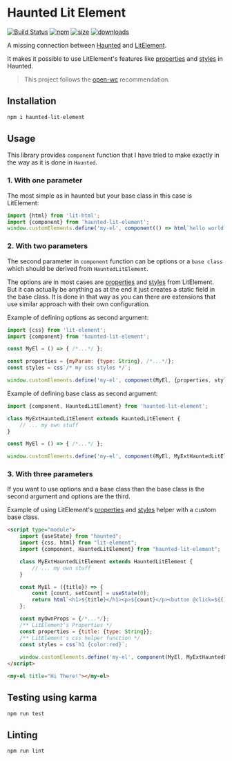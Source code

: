 # Haunted Lit Element

[![Build Status](https://travis-ci.com/jdin/haunted-lit-element.svg?branch=master)](https://travis-ci.com/jdin/haunted-lit-element) 
[![npm](https://img.shields.io/npm/v/haunted-lit-element)](https://www.npmjs.com/package/haunted-lit-element)
[![size](https://img.shields.io/bundlephobia/minzip/haunted-lit-element)](https://bundlephobia.com/result?p=haunted-lit-element)
[![downloads](https://img.shields.io/npm/dt/haunted-lit-element)](https://www.npmjs.com/package/haunted-lit-element)

A missing connection between [Haunted](https://github.com/matthewp/haunted) and [LitElement](https://github.com/polymer/lit-element).

It makes it possible to use LitElement's features like 
[properties](https://lit-element.polymer-project.org/guide/properties) 
and [styles](https://lit-element.polymer-project.org/guide/styles) in Haunted.

> This project follows the [open-wc](https://github.com/open-wc/open-wc) recommendation.

## Installation
```bash
npm i haunted-lit-element
```

## Usage

This library provides `component` function that I have tried to make exactly in the way as it is done in `Haunted`.

### 1. With one parameter
The most simple as in haunted but your base class in this case is LitElement:

```javascript
import {html} from 'lit-html';
import {component} from 'haunted-lit-element';
window.customElements.define('my-el', component(() => html`hello world`));
```

### 2. With two parameters

The second parameter in `component` function can be options or a `base class` 
which should be derived from `HauntedLitElement`.

The options are in most cases are [properties](https://lit-element.polymer-project.org/guide/properties) 
and [styles](https://lit-element.polymer-project.org/guide/styles) from LitElement. 
But it can actually be anything as at the end it just creates a static field in the base class.
It is done in that way as you can there are extensions that use similar approach with their own configuration.

Example of defining options as second argument:
```javascript
import {css} from 'lit-element';
import {component} from 'haunted-lit-element';

const MyEl = () => { /*...*/ };

const properties = {myParam: {type: String}, /*...*/};
const styles = css`/* my css styles */`;

window.customElements.define('my-el', component(MyEl, {properties, styles}));
```

Example of defining base class as second argument:
```javascript
import {component, HauntedLitElement} from 'haunted-lit-element';

class MyExtHauntedLitElement extends HauntedLitElement {
    // ... my own stuff
}

const MyEl = () => { /*...*/ };

window.customElements.define('my-el', component(MyEl, MyExtHauntedLitElement));
```

### 3. With three parameters

If you want to use options and a base class than the base class is the second argument and options are the third.

Example of using LitElement's [properties](https://lit-element.polymer-project.org/guide/properties) 
and [styles](https://lit-element.polymer-project.org/guide/styles) helper with a custom base class.

```html
<script type="module">
    import {useState} from "haunted";
    import {css, html} from "lit-element";
    import {component, HauntedLitElement} from "haunted-lit-element";

    class MyExtHauntedLitElement extends HauntedLitElement {
        // ... my own stuff
    }

    const MyEl = ({title}) => {
        const [count, setCount] = useState(0);
        return html`<h1>${title}</h1><p>${count}</p><button @click=${() => setCount(count + 1)}>+</button>`;
    };

    const myOwnProps = {/*...*/};
    /** LitElement's Properties */
    const properties = {title: {type: String}};
    /** LitElement's css helper function */
    const styles = css`h1 {color:red}`;    
   
    window.customElements.define('my-el', component(MyEl, MyExtHauntedLitElement, {properties, styles, myOwnProps}));
</script>

<my-el title="Hi There!"></my-el>
```

## Testing using karma
```bash
npm run test
```

## Linting
```bash
npm run lint
```

